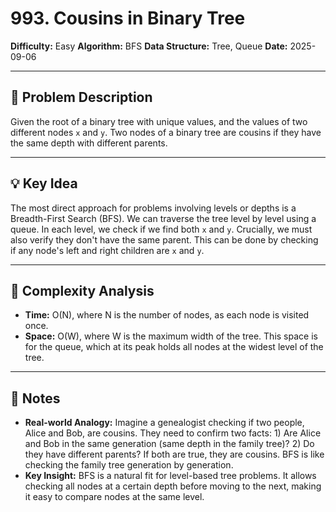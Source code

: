 # 993. Cousins in Binary Tree

**Difficulty:** Easy
**Algorithm:** BFS
**Data Structure:** Tree, Queue
**Date:** 2025-09-06

---

## 📝 Problem Description
Given the root of a binary tree with unique values, and the values of two different nodes `x` and `y`. Two nodes of a binary tree are cousins if they have the same depth with different parents.

---

## 💡 Key Idea
The most direct approach for problems involving levels or depths is a Breadth-First Search (BFS). We can traverse the tree level by level using a queue. In each level, we check if we find both `x` and `y`. Crucially, we must also verify they don't have the same parent. This can be done by checking if any node's left and right children are `x` and `y`.

---

## 🧮 Complexity Analysis
- **Time:** O(N), where N is the number of nodes, as each node is visited once.
- **Space:** O(W), where W is the maximum width of the tree. This space is for the queue, which at its peak holds all nodes at the widest level of the tree.

---

## 📖 Notes
- **Real-world Analogy:** Imagine a genealogist checking if two people, Alice and Bob, are cousins. They need to confirm two facts: 1) Are Alice and Bob in the same generation (same depth in the family tree)? 2) Do they have different parents? If both are true, they are cousins. BFS is like checking the family tree generation by generation.
- **Key Insight:** BFS is a natural fit for level-based tree problems. It allows checking all nodes at a certain depth before moving to the next, making it easy to compare nodes at the same level.
